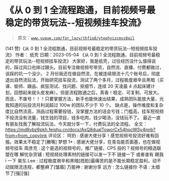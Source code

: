 # 《从 0 到 1 全流程跑通，目前视频号最稳定的带货玩法--短视频挂车投流》

> 原文：[`www.yuque.com/for_lazy/thfiu8/yteohyizcmss8ail`](https://www.yuque.com/for_lazy/thfiu8/yteohyizcmss8ail)

<ne-h2 id="3e841453" data-lake-id="3e841453"><ne-heading-ext><ne-heading-anchor></ne-heading-anchor><ne-heading-fold></ne-heading-fold></ne-heading-ext><ne-heading-content><ne-text id="ua137d6be">(141 赞)《从 0 到 1 全流程跑通，目前视频号最稳定的带货玩法--短视频挂车投流》</ne-text></ne-heading-content></ne-h2> <ne-p id="udac1cefe" data-lake-id="udac1cefe"><ne-text id="u91a3ef17">作者： 纸壳</ne-text></ne-p> <ne-p id="u29ff7853" data-lake-id="u29ff7853"><ne-text id="u8992e869">日期：2023-05-04</ne-text></ne-p> <ne-p id="ud6b9fd20" data-lake-id="ud6b9fd20"><ne-text id="ue79b3b8b">《从 0 到 1 全流程跑通，目前视频号最稳定的带货玩法--短视频挂车投流》</ne-text> <ne-text id="ufe629655">大家好，我是纸壳，过往经历没什么值得说的，踩过风口也摔过跟头。目前专注做视频号带货，自然流、直播、付费都做过，该踩的坑一个没少。</ne-text> <ne-text id="u3edb039a">2 月份我还在做自然流，在被连续限流十几个账号后，彻底退出自然流玩法，开始研究挂车投流，测试了两个多月，过程极度艰辛且黑暗（买课、偷师、跟品、疯狂测试、找问题、抠细节，连续 20 天凌晨 4 点起床建计划，回想起来就头皮发麻）。但是流程跑通之后，真香！稳定、可复制、可放大。而且，不废号！！！只要掌握方法，新手也能快速出结果，成熟团队能放大量，光我知道的玩投流月利润超过 100w 的团队不少于 10 个。</ne-text> <ne-text id="u4d0bdb81">缺点是，操作难度和复杂度比自然流高，测品过程需要投钱，没掌握方法的话会亏钱；门槛高，挂车短视频不投流没有流量，钱生钱的项目，钱多吃肉，钱少喝汤，没钱玩不了。</ne-text> <ne-text id="u2c513c57">最近一直有朋友找我了解投流玩法，今天就分享一下，付费玩法的全流程。</ne-text> <ne-text id="u0fda9197">全文：</ne-text>[<ne-text id="ub852b3a2">https://md8vbz6pkh.feishu.cn/docx/AxQ8duaITowcrCx54hocWSy4nnb?from=from_copylink</ne-text>](https://md8vbz6pkh.feishu.cn/docx/AxQ8duaITowcrCx54hocWSy4nnb?from=from_copylink)</ne-p> <ne-hole id="u2f2e2adf" data-lake-id="u2f2e2adf"><ne-card data-card-name="hr" data-card-type="block" id="erMew" data-event-boundary="card"><ne-p id="u0f305df3" data-lake-id="u0f305df3"><ne-text id="ue990b0ff">评论区：</ne-text></ne-p> <ne-p id="u4531b3e7" data-lake-id="u4531b3e7"><ne-text id="u87ae7d43">阿豹 : 感谢大佬分享！感觉视频号投流好难有回报。效果太不稳定了[撇嘴]</ne-text> <ne-text id="u71e39aac">梦想 1* : 感谢大佬分享，在青岛能否面基，也在做视频号挂车</ne-text> <ne-text id="u2e7122bd">周彦充 : 这个是选的视频号的，推广链接，CPS 投的？视频号的精选联盟在哪</ne-text> <ne-text id="ue62f01d8">解忧杂货铺 : 短视频处理素材的链接可以发一下不 链接一下 或者谁有 踢我 i 一下</ne-text> <ne-text id="u284bd55b">昊东.Lee : 过程极度艰辛和黑暗[捂脸]最痛苦的是不能长期稳定盈利，动不动就限流违规，都整麻了[皱眉]</ne-text> <ne-text id="uce731ece">万能神 : 谢谢分享</ne-text> <ne-text id="u95fc16e6">远方 : 怎么链接你</ne-text> <ne-text id="u96442583">不语 : 太细节了[强][强]</ne-text></ne-p></ne-card></ne-hole>
